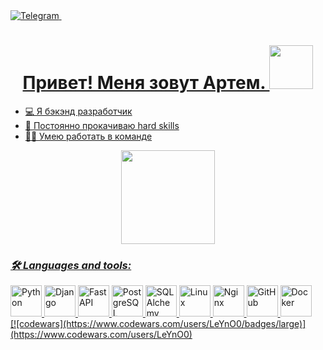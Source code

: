 <div id="header" align="left">
  <div id="badges">
  <a href="https://t.me/Brrahim">
  <img src="https://img.shields.io/badge/Telegram-blue?style=for-the-badge&logo=Telegram&logoColor=blue" alt="Telegram"/>
<img src="https://komarev.com/ghpvc/?username=LeYnO0&style=flat-square&color=blue" alt=""/>
  </div>
    <div align="center">
      <h1>Привет! Меня зовут Артем.
      <img src=https://media.giphy.com/media/v1.Y2lkPTc5MGI3NjExMzdrNzV2bW9wbHpnZW1qcm0zdXRiczJmNDlld2QwbmpyYTJnaDY2bSZlcD12MV9pbnRlcm5hbF9naWZfYnlfaWQmY3Q9dHM/WsvbZxS6Se8wAa41p2/giphy.gif widht="100" height="70">      
      </h1> 
    </div>
<ul>
  <li> 💻 Я бэкэнд разработчик</li>
  <li> 🧠 Постоянно прокачиваю hard skills</li>
  <li> 🧏‍♂️ Умею работать в команде</li>
</ul>
</div>

<div align="center">
  <img src="https://media.giphy.com/media/v1.Y2lkPTc5MGI3NjExeXpia2t5Z3dmaDk0bGE0ZXFwZ2N6ZGgzdzJ5bGwxMmo2MGFvYjNoNCZlcD12MV9pbnRlcm5hbF9naWZfYnlfaWQmY3Q9Zw/jTNG3RF6EwbkpD4LZx/giphy.gif" widht="500" height="150">
</div>
<div>
  <h3><i> 🛠 Languages and tools:</i></h3>
            <img src="https://cdn.jsdelivr.net/gh/devicons/devicon@latest/icons/python/python-original.svg" title="Python" widht="50" height="50" /&nbsp>
            <img src="https://cdn.jsdelivr.net/gh/devicons/devicon@latest/icons/django/django-plain.svg" title="Django" widht="50" height="50" /&nbsp>
            <img src="https://cdn.jsdelivr.net/gh/devicons/devicon@latest/icons/fastapi/fastapi-original.svg" title="FastAPI" widht="50" height="50" /&nbsp>  
            <img src="https://cdn.jsdelivr.net/gh/devicons/devicon@latest/icons/postgresql/postgresql-original.svg" title="PostgreSQL" widht="50" height="50" /&nbsp>  
            <img src="https://cdn.jsdelivr.net/gh/devicons/devicon@latest/icons/sqlalchemy/sqlalchemy-original.svg" title="SQLAlchemy" widht="50" height="50" /&nbsp>  
            <img src="https://cdn.jsdelivr.net/gh/devicons/devicon@latest/icons/linux/linux-original.svg"  title="Linux" widht="50" height="50" /&nbsp>
            <img src="https://cdn.jsdelivr.net/gh/devicons/devicon@latest/icons/nginx/nginx-original.svg" title="Nginx" widht="50" height="50" /&nbsp>
            <img src="https://cdn.jsdelivr.net/gh/devicons/devicon@latest/icons/github/github-original.svg" title="GitHub" widht="50" height="50" /&nbsp>
            <img src="https://cdn.jsdelivr.net/gh/devicons/devicon@latest/icons/docker/docker-original.svg" title="Docker" widht="50" height="50" /&nbsp>
</div>


<div>
[![codewars](https://www.codewars.com/users/LeYnO0/badges/large)](https://www.codewars.com/users/LeYnO0)   
</div>
